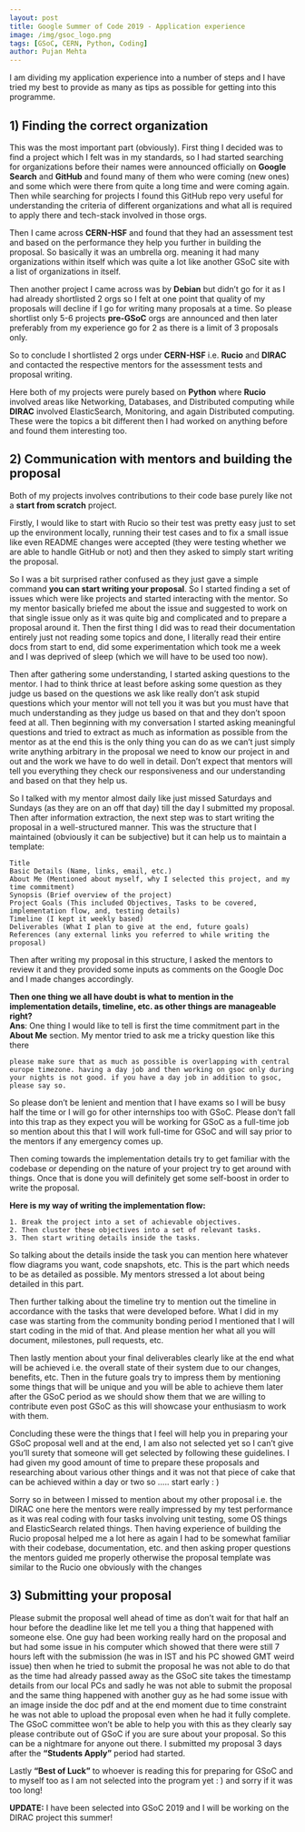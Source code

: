 ```yaml
---
layout: post
title: Google Summer of Code 2019 - Application experience
image: /img/gsoc_logo.png
tags: [GSoC, CERN, Python, Coding]
author: Pujan Mehta
---
```


I am dividing my application experience into a number of steps and I have tried my best to provide as many as tips as possible for getting into this programme.

## 1) Finding the correct organization <br>
This was the most important part (obviously). First thing I decided was to find a project which I felt was in my standards, so I had started searching for organizations before their names were announced officially on **Google Search** and **GitHub** and found many of them who were coming (new ones) and some which were there from quite a long time and were coming again. Then while searching for projects I found this GitHub repo very useful for understanding the criteria of different organizations and what all is required to apply there and tech-stack involved in those orgs.

Then I came across **CERN-HSF** and found that they had an assessment test and based on the performance they help you further in building the proposal.
So basically it was an umbrella org. meaning it had many organizations within itself which was quite a lot like another GSoC site with a list of organizations in itself.

Then another project I came across was by **Debian** but didn’t go for it as I had already shortlisted 2 orgs so I felt at one point that quality of my proposals will decline if I go for writing many proposals at a time. So please shortlist only 5-6 projects **pre-GSoC** orgs are announced and then later preferably from my experience go for 2 as there is a limit of 3 proposals only.

So to conclude I shortlisted 2 orgs under **CERN-HSF** i.e. **Rucio** and **DIRAC** and contacted the respective mentors for the assessment tests and proposal writing.

Here both of my projects were purely based on **Python** where **Rucio** involved areas like Networking, Databases, and Distributed computing while **DIRAC** involved ElasticSearch, Monitoring, and again Distributed computing. These were the topics a bit different then I had worked on anything before and found them interesting too.

## 2) Communication with mentors and building the proposal <br>
Both of my projects involves contributions to their code base purely like not a **start from scratch** project.

Firstly, I would like to start with Rucio so their test was pretty easy just to set up the environment locally, running their test cases and to fix a small issue like even README changes were accepted (they were testing whether we are able to handle GitHub or not) and then they asked to simply start writing the proposal.

So I was a bit surprised rather confused as they just gave a simple command **you can start writing your proposal**. So I started finding a set of issues which were like projects and started interacting with the mentor. So my mentor basically briefed me about the issue and suggested to work on that single issue only as it was quite big and complicated and to prepare a proposal around it. Then the first thing I did was to read their documentation entirely just not reading some topics and done, I literally read their entire docs from start to end, did some experimentation which took me a week and I was deprived of sleep (which we will have to be used too now). 

Then after gathering some understanding, I started asking questions to the mentor. I had to think thrice at least before asking some question as they judge us based on the questions we ask like really don’t ask stupid questions which your mentor will not tell you it was but you must have that much understanding as they judge us based on that and they don’t spoon feed at all. Then beginning with my conversation I started asking meaningful questions and tried to extract as much as information as possible from the mentor as at the end this is the only thing you can do as we can’t just simply write anything arbitrary in the proposal we need to know our project in and out and the work we have to do well in detail. Don’t expect that mentors will tell you everything they check our responsiveness and our understanding and based on that they help us.

So I talked with my mentor almost daily like just missed Saturdays and Sundays (as they are on an off that day) till the day I submitted my proposal.
Then after information extraction, the next step was to start writing the proposal in a well-structured manner. This was the structure that I maintained (obviously it can be subjective) but it can help us to maintain a template: 
```
Title
Basic Details (Name, links, email, etc.)
About Me (Mentioned about myself, why I selected this project, and my time commitment)
Synopsis (Brief overview of the project)
Project Goals (This included Objectives, Tasks to be covered, implementation flow, and, testing details)
Timeline (I kept it weekly based)
Deliverables (What I plan to give at the end, future goals)
References (any external links you referred to while writing the proposal)
```

Then after writing my proposal in this structure, I asked the mentors to review
it and they provided some inputs as comments on the Google Doc and I made 
changes accordingly. 

**Then one thing we all have doubt is what to mention in the implementation details, timeline, etc. as other things are manageable right?** <br>
**Ans**:
One thing I would like to tell is first the time commitment part in the
**About Me** section. My mentor tried to ask me a tricky question like this there
```
please make sure that as much as possible is overlapping with central europe timezone. having a day job and then working on gsoc only during your nights is not good. if you have a day job in addition to gsoc, please say so.
```

So please don’t be lenient and mention that I have exams so I will be busy
half the time or I will go for other internships too with GSoC. Please don’t fall
into this trap as they expect you will be working for GSoC as a full-time job so
mention about this that I will work full-time for GSoC and will say prior to the
mentors if any emergency comes up.

Then coming towards the implementation details try to get familiar with the
codebase or depending on the nature of your project try to get around 
with things. Once that is done you will definitely get some self-boost in order 
to write the proposal. 

**Here is my way of writing the implementation flow:** <br>
```
1. Break the project into a set of achievable objectives.
2. Then cluster these objectives into a set of relevant tasks.
3. Then start writing details inside the tasks.
```

So talking about the details inside the task you can mention here whatever 
flow diagrams you want, code snapshots, etc. This is the part which needs to
be as detailed as possible. My mentors stressed a lot about being detailed in
this part.

Then further talking about the timeline try to mention out the timeline in 
accordance with the tasks that were developed before. What I did in my case
was starting from the community bonding period I mentioned that I will start 
coding in the mid of that. And please mention her what all you will document,
milestones, pull requests, etc. 

Then lastly mention about your final deliverables clearly like at the end what
will be achieved i.e. the overall state of their system due to our changes, 
benefits, etc.
Then in the future goals try to impress them by mentioning some things
that will be unique and you will be able to achieve them later after the GSoC
period as we should show them that we are willing to contribute even post
GSoC as this will showcase your enthusiasm to work with them. 
    
Concluding these were the things that I feel will help you in preparing your 
GSoC proposal well and at the end, I am also not selected yet so I can’t 
give you’ll surety that someone will get selected by following these
guidelines. I had given my good amount of time to prepare these proposals
and researching about various other things and it was not that piece of cake 
that can be achieved within a day or two so ….. start early : )

Sorry so in between I missed to mention about my other proposal i.e. the 
DIRAC one here the mentors were really impressed by my test performance
as it was real coding with four tasks involving unit testing, some OS things and
ElasticSearch related things. Then having experience of building the Rucio 
proposal helped me a lot here as again I had to be somewhat familiar with
their codebase, documentation, etc. and then asking proper questions the
mentors guided me properly otherwise the proposal template was similar to
the Rucio one obviously with the changes 

## 3) Submitting your proposal <br>
Please submit the proposal well ahead of time as don’t wait for that half an hour before the deadline like let me tell you a thing that happened with someone else. One guy had been working really hard on the proposal and but had some issue in his computer which showed that there were still 7 hours left with the submission (he was in IST and his PC showed GMT weird issue) then when he tried to submit the proposal he was not able to do that as the time had already passed away as the GSoC site takes the timestamp details from our local PCs and sadly he was not able to submit the proposal and the same thing happened with another guy as he had some issue with an image inside the doc pdf and at the end moment due to time constraint he was not able to upload the proposal even when he had it fully complete. The GSoC
committee won’t be able to help you with this as they clearly say please contribute out of GSoC if you are sure about your proposal. So this can be a nightmare for anyone out there. I submitted my proposal 3 days after the **“Students Apply”** period had started.

Lastly **“Best of Luck”** to whoever is reading this for preparing for GSoC and to myself too as I am not selected into the program yet : ) and sorry if it was too long!

**UPDATE:** I have been selected into GSoC 2019 and I will be working on the DIRAC project this summer!